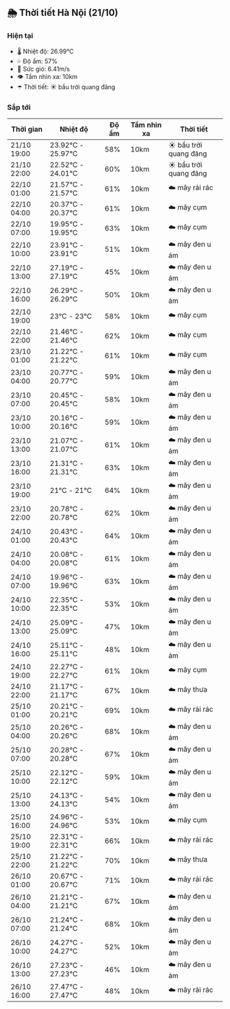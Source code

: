 ## 🌦️ Thời tiết Hà Nội (21/10)

### Hiện tại

- 🌡️ Nhiệt độ: 26.99℃
- 💦 Độ ẩm: 57%
- 💨 Sức gió: 6.41m/s
- 👁️ Tầm nhìn xa: 10km
- ☂️ Thời tiết: ☀️ bầu trời quang đãng

### Sắp tới

| Thời gian | Nhiệt độ | Độ ẩm | Tầm nhìn xa | Thời tiết |
| --- | --- | --- | --- | --- |
| 21/10 19:00 | 23.92℃ - 25.97℃ | 58% | 10km | ☀️ bầu trời quang đãng |
| 21/10 22:00 | 22.52℃ - 24.01℃ | 60% | 10km | ☀️ bầu trời quang đãng |
| 22/10 01:00 | 21.57℃ - 21.57℃ | 61% | 10km | ☁️ mây rải rác |
| 22/10 04:00 | 20.37℃ - 20.37℃ | 61% | 10km | ☁️ mây cụm |
| 22/10 07:00 | 19.95℃ - 19.95℃ | 63% | 10km | ☁️ mây cụm |
| 22/10 10:00 | 23.91℃ - 23.91℃ | 51% | 10km | ☁️ mây đen u ám |
| 22/10 13:00 | 27.19℃ - 27.19℃ | 45% | 10km | ☁️ mây đen u ám |
| 22/10 16:00 | 26.29℃ - 26.29℃ | 50% | 10km | ☁️ mây đen u ám |
| 22/10 19:00 | 23℃ - 23℃ | 58% | 10km | ☁️ mây cụm |
| 22/10 22:00 | 21.46℃ - 21.46℃ | 62% | 10km | ☁️ mây cụm |
| 23/10 01:00 | 21.22℃ - 21.22℃ | 61% | 10km | ☁️ mây cụm |
| 23/10 04:00 | 20.77℃ - 20.77℃ | 59% | 10km | ☁️ mây đen u ám |
| 23/10 07:00 | 20.45℃ - 20.45℃ | 58% | 10km | ☁️ mây đen u ám |
| 23/10 10:00 | 20.16℃ - 20.16℃ | 59% | 10km | ☁️ mây đen u ám |
| 23/10 13:00 | 21.07℃ - 21.07℃ | 61% | 10km | ☁️ mây đen u ám |
| 23/10 16:00 | 21.31℃ - 21.31℃ | 63% | 10km | ☁️ mây đen u ám |
| 23/10 19:00 | 21℃ - 21℃ | 64% | 10km | ☁️ mây đen u ám |
| 23/10 22:00 | 20.78℃ - 20.78℃ | 62% | 10km | ☁️ mây đen u ám |
| 24/10 01:00 | 20.43℃ - 20.43℃ | 64% | 10km | ☁️ mây đen u ám |
| 24/10 04:00 | 20.08℃ - 20.08℃ | 61% | 10km | ☁️ mây đen u ám |
| 24/10 07:00 | 19.96℃ - 19.96℃ | 63% | 10km | ☁️ mây đen u ám |
| 24/10 10:00 | 22.35℃ - 22.35℃ | 53% | 10km | ☁️ mây đen u ám |
| 24/10 13:00 | 25.09℃ - 25.09℃ | 47% | 10km | ☁️ mây đen u ám |
| 24/10 16:00 | 25.11℃ - 25.11℃ | 48% | 10km | ☁️ mây đen u ám |
| 24/10 19:00 | 22.27℃ - 22.27℃ | 61% | 10km | ☁️ mây cụm |
| 24/10 22:00 | 21.17℃ - 21.17℃ | 67% | 10km | ☁️ mây thưa |
| 25/10 01:00 | 20.21℃ - 20.21℃ | 69% | 10km | ☁️ mây rải rác |
| 25/10 04:00 | 20.26℃ - 20.26℃ | 68% | 10km | ☁️ mây đen u ám |
| 25/10 07:00 | 20.28℃ - 20.28℃ | 67% | 10km | ☁️ mây đen u ám |
| 25/10 10:00 | 22.12℃ - 22.12℃ | 59% | 10km | ☁️ mây đen u ám |
| 25/10 13:00 | 24.13℃ - 24.13℃ | 54% | 10km | ☁️ mây đen u ám |
| 25/10 16:00 | 24.96℃ - 24.96℃ | 53% | 10km | ☁️ mây cụm |
| 25/10 19:00 | 22.31℃ - 22.31℃ | 66% | 10km | ☁️ mây rải rác |
| 25/10 22:00 | 21.22℃ - 21.22℃ | 70% | 10km | ☁️ mây thưa |
| 26/10 01:00 | 20.67℃ - 20.67℃ | 71% | 10km | ☁️ mây rải rác |
| 26/10 04:00 | 21.21℃ - 21.21℃ | 67% | 10km | ☁️ mây đen u ám |
| 26/10 07:00 | 21.24℃ - 21.24℃ | 68% | 10km | ☁️ mây đen u ám |
| 26/10 10:00 | 24.27℃ - 24.27℃ | 52% | 10km | ☁️ mây đen u ám |
| 26/10 13:00 | 27.23℃ - 27.23℃ | 46% | 10km | ☁️ mây đen u ám |
| 26/10 16:00 | 27.47℃ - 27.47℃ | 48% | 10km | ☁️ mây rải rác |
